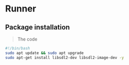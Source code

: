 # Runner

## Package installation

>The code

```` bash
#!/bin/bash
sudo apt update && sudo apt upgrade
sudo apt-get install libsdl2-dev libsdl2-image-dev -y
````